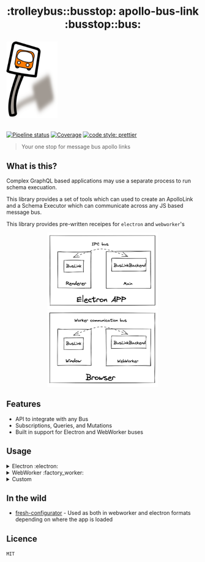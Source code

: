 <h1 align="center">
:trolleybus::busstop: apollo-bus-link :busstop::bus:
  <p align="left">
    <img height="200" src=".github/logo.png" alt="Bus stop">
  </p>
</h1>

[![Pipeline status](https://github.com/freshollie/apollo-bus-link/workflows/pipeline/badge.svg)](https://github.com/freshollie/apollo-bus-link/actions)
[![Coverage](https://codecov.io/gh/freshollie/apollo-bus-link/branch/main/graph/badge.svg?token=TODO)](https://codecov.io/gh/freshollie/apollo-bus-link)
[![code style: prettier](https://img.shields.io/badge/code_style-prettier-ff69b4.svg?style=flat-square)](https://github.com/prettier/prettier)

> Your one stop for message bus apollo links

## What is this?

Complex GraphQL based applications may use a separate process to run
schema execuation.

This library provides a set of tools which can used to create an ApolloLink
and a Schema Executor which can communicate across any JS based message bus.

This library provides pre-written receipes for `electron` and `webworker`'s

<p align="center">
  <img height="200" src=".github/media/electron.png" alt="Electron architecture">
  <img height="200" src=".github/media/webworker.png" alt="Webworker architecture">
</p>

## Features

- API to integrate with any Bus
- Subscriptions, Queries, and Mutations
- Built in support for Electron and WebWorker buses

## Usage

<details>
  <summary>Electron :electron:</summary>

Main

```typescript
import {
  createBusLinkBackend,
  createSchemaExecutor,
} from "apollo-bus-link/core";
import { electronBus } from "apollo-bus-link/electron";
import { ipcMain } from "electron";

// Args come from the link through `.initialiseBackend`
// You can pass whatever object you want
export type Args = {
  mockedMode: boolean;
};

const backend = createBusLinkBackend<Args>({
  registerBus: electronBus(mockIpc.ipcMain),
  createExecutor: (args) =>
    createSchemaExecutor({
      // Same API as apollo-server etc
      schema,
      context,
    }),
});
// If you want to preiniitalise the backend, this can be done
// by calling initialise
// backend.initialise(...)
backend.listen();
```

Renderer

```typescript
import { createElectronBusLink, electronBus } from "apollo-bus-link/electron";
import { ipcRenderer } from "electron";
import { ApolloClient } from "@apollo/client/core";

const link = createElectronBusLink<Args>(ipcRenderer);
await link.initialiseBackend({ mockedMode: false });

const client = new ApolloClient({
  link,
  ...
});
```

</details>

<details>
  <summary>WebWorker :factory_worker:</summary>

Worker

```typescript
import {
  createBusLinkBackend,
  createSchemaExecutor,
} from "apollo-bus-link/core";
import { webWorkerBus } from "apollo-bus-link/electron";

// Args come from the link through `.initialiseBackend`
// You can pass whatever object you want
export type Args = {
  mockedMode: boolean;
};

const backend = createBusLinkBackend<Args>({
  registerBus: webWorkerBus(self),
  createExecutor: (args) =>
    createSchemaExecutor({
      schema,
      context,
    }),
});

// If you want to preiniitalise the backend, this can be done
// by calling initialise
// backend.initialise(...)
backend.listen();
```

Window

```typescript
import { createWebWorkerBusLink } from "apollo-bus-link/webworker";
import { ApolloClient } from "@apollo/client/core";

const worker = new Worker(
  new URL("./Worker.ts", import.meta.url)
);

const link = createWebWorkerBusLink<Args>(worker);
await link.initialiseBackend({ mockedMode: false });

const client = new ApolloClient({
  link,
  ...
});
```

</details>

<details>
  <summary>Custom</summary>

Backend

```typescript
import {
  createBusLinkBackend,
  createSchemaExecutor,
} from "apollo-bus-link/core";

const backend = createBusLinkBackend<Args>({
  registerBus: (request) => {
    myMessageBus.onMessage((message) =>
      // It may be that you need the context of the initial message
      // to be able to response, hence this being callback hell
      request(message, (response) => {
        myMessageBus.send(response);
      })
    );
  },
  createExecutor: (args) =>
    createSchemaExecutor({
      // Same API as apollo-server etc
      schema,
      context,
    }),
});
```

Link

```typescript
import { BusLink } from "apollo-bus-link/core";
import { ApolloClient } from "@apollo/client/core";

const link = new BusLink({
  requestHandler: (request) => {
    myMessageBus.send(request);
  },
  registerResponseHandler: (handler) => {
    myMessageBus.onMessage((response) => handler(response));
  },
});
await link.initialiseBackend({ mockedMode: false });

const client = new ApolloClient({
  link,
  ...
});
```

</details>

## In the wild

- [fresh-configurator](https://github.com/freshollie/fresh-configurator) - Used as both in webworker and electron formats depending on where the app is loaded

## Licence

`MIT`
